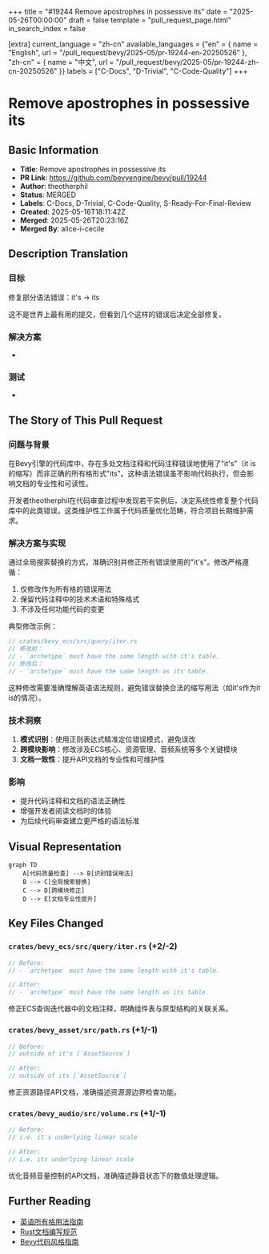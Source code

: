 +++
title = "#19244 Remove apostrophes in possessive its"
date = "2025-05-26T00:00:00"
draft = false
template = "pull_request_page.html"
in_search_index = false

[extra]
current_language = "zh-cn"
available_languages = {"en" = { name = "English", url = "/pull_request/bevy/2025-05/pr-19244-en-20250526" }, "zh-cn" = { name = "中文", url = "/pull_request/bevy/2025-05/pr-19244-zh-cn-20250526" }}
labels = ["C-Docs", "D-Trivial", "C-Code-Quality"]
+++

# Remove apostrophes in possessive its

## Basic Information
- **Title**: Remove apostrophes in possessive its  
- **PR Link**: https://github.com/bevyengine/bevy/pull/19244  
- **Author**: theotherphil  
- **Status**: MERGED  
- **Labels**: C-Docs, D-Trivial, C-Code-Quality, S-Ready-For-Final-Review  
- **Created**: 2025-05-16T18:11:42Z  
- **Merged**: 2025-05-26T20:23:16Z  
- **Merged By**: alice-i-cecile  

## Description Translation
### 目标
修复部分语法错误：it's -> its

这不是世界上最有用的提交，但看到几个这样的错误后决定全部修复。

### 解决方案
-

### 测试
-

## The Story of This Pull Request

### 问题与背景
在Bevy引擎的代码库中，存在多处文档注释和代码注释错误地使用了"it's"（it is的缩写）而非正确的所有格形式"its"。这种语法错误虽不影响代码执行，但会影响文档的专业性和可读性。

开发者theotherphil在代码审查过程中发现若干实例后，决定系统性修复整个代码库中的此类错误。这类维护性工作属于代码质量优化范畴，符合项目长期维护需求。

### 解决方案与实现
通过全局搜索替换的方式，准确识别并修正所有错误使用的"it's"。修改严格遵循：
1. 仅修改作为所有格的错误用法
2. 保留代码注释中的技术术语和特殊格式
3. 不涉及任何功能代码的变更

典型修改示例：
```rust
// crates/bevy_ecs/src/query/iter.rs
// 修改前：
// - `archetype` must have the same length with it's table.
// 修改后：
// - `archetype` must have the same length as its table.
```

这种修改需要准确理解英语语法规则，避免错误替换合法的缩写用法（如it's作为it is的情况）。

### 技术洞察
1. **模式识别**：使用正则表达式精准定位错误模式，避免误改
2. **跨模块影响**：修改涉及ECS核心、资源管理、音频系统等多个关键模块
3. **文档一致性**：提升API文档的专业性和可维护性

### 影响
- 提升代码注释和文档的语法正确性
- 增强开发者阅读文档时的体验
- 为后续代码审查建立更严格的语法标准

## Visual Representation

```mermaid
graph TD
    A[代码质量检查] --> B[识别错误用法]
    B --> C[全局搜索替换]
    C --> D[跨模块修正]
    D --> E[文档专业性提升]
```

## Key Files Changed

### `crates/bevy_ecs/src/query/iter.rs` (+2/-2)
```rust
// Before:
// - `archetype` must have the same length with it's table.

// After:
// - `archetype` must have the same length as its table.
```
修正ECS查询迭代器中的文档注释，明确组件表与原型结构的关联关系。

### `crates/bevy_asset/src/path.rs` (+1/-1)
```rust
// Before:
// outside of it's [`AssetSource`]

// After:
// outside of its [`AssetSource`]
```
修正资源路径API文档，准确描述资源源边界检查功能。

### `crates/bevy_audio/src/volume.rs` (+1/-1)
```rust
// Before:
// i.e. it's underlying linear scale

// After:
// i.e. its underlying linear scale
```
优化音频音量控制的API文档，准确描述静音状态下的数值处理逻辑。

## Further Reading
- [英语所有格用法指南](https://www.grammarly.com/blog/its-vs-its/)
- [Rust文档编写规范](https://rust-lang.github.io/api-guidelines/documentation.html)
- [Bevy代码风格指南](https://github.com/bevyengine/bevy/blob/main/docs/CODE_STYLE.md)